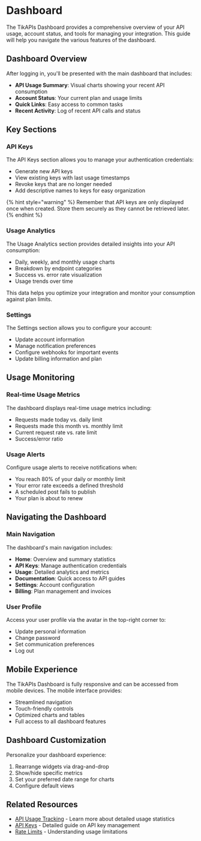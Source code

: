 # Dashboard

The TikAPIs Dashboard provides a comprehensive overview of your API usage, account status, and tools for managing your integration. This guide will help you navigate the various features of the dashboard.

## Dashboard Overview

After logging in, you'll be presented with the main dashboard that includes:

- **API Usage Summary**: Visual charts showing your recent API consumption
- **Account Status**: Your current plan and usage limits
- **Quick Links**: Easy access to common tasks
- **Recent Activity**: Log of recent API calls and status

## Key Sections

### API Keys

The API Keys section allows you to manage your authentication credentials:

- Generate new API keys
- View existing keys with last usage timestamps
- Revoke keys that are no longer needed
- Add descriptive names to keys for easy organization

{% hint style="warning" %}
Remember that API keys are only displayed once when created. Store them securely as they cannot be retrieved later.
{% endhint %}

### Usage Analytics

The Usage Analytics section provides detailed insights into your API consumption:

- Daily, weekly, and monthly usage charts
- Breakdown by endpoint categories
- Success vs. error rate visualization
- Usage trends over time

This data helps you optimize your integration and monitor your consumption against plan limits.

### Settings

The Settings section allows you to configure your account:

- Update account information
- Manage notification preferences
- Configure webhooks for important events
- Update billing information and plan

## Usage Monitoring

### Real-time Usage Metrics

The dashboard displays real-time usage metrics including:

- Requests made today vs. daily limit
- Requests made this month vs. monthly limit
- Current request rate vs. rate limit
- Success/error ratio

### Usage Alerts

Configure usage alerts to receive notifications when:

- You reach 80% of your daily or monthly limit
- Your error rate exceeds a defined threshold
- A scheduled post fails to publish
- Your plan is about to renew

## Navigating the Dashboard

### Main Navigation

The dashboard's main navigation includes:

- **Home**: Overview and summary statistics
- **API Keys**: Manage authentication credentials
- **Usage**: Detailed analytics and metrics
- **Documentation**: Quick access to API guides
- **Settings**: Account configuration
- **Billing**: Plan management and invoices

### User Profile

Access your user profile via the avatar in the top-right corner to:

- Update personal information
- Change password
- Set communication preferences
- Log out

## Mobile Experience

The TikAPIs Dashboard is fully responsive and can be accessed from mobile devices. The mobile interface provides:

- Streamlined navigation
- Touch-friendly controls
- Optimized charts and tables
- Full access to all dashboard features

## Dashboard Customization

Personalize your dashboard experience:

1. Rearrange widgets via drag-and-drop
2. Show/hide specific metrics
3. Set your preferred date range for charts
4. Configure default views

## Related Resources

- [API Usage Tracking](usage-tracking.md) - Learn more about detailed usage statistics
- [API Keys](../getting-started/api-keys.md) - Detailed guide on API key management
- [Rate Limits](../api-reference/rate-limits.md) - Understanding usage limitations
